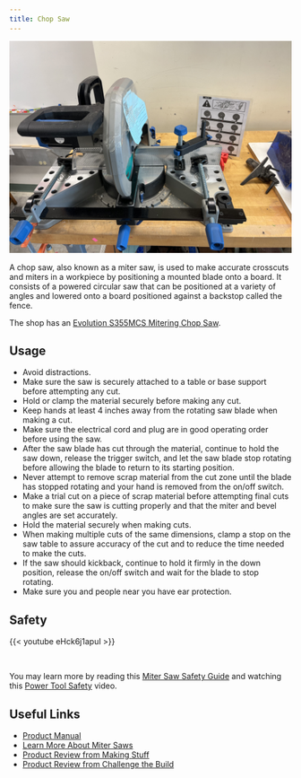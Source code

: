 ```yaml
---
title: Chop Saw
---
```


![Evolution S355MCS Mitering Chop Saw](chop-saw.jpg)

A chop saw, also known as a miter saw, is used to make accurate crosscuts and miters in a workpiece by positioning a mounted blade onto a board. It
consists of a powered circular saw that can be positioned at a variety of angles and lowered onto a board positioned against a backstop called the fence.

The shop has an [Evolution S355MCS Mitering Chop Saw](Evolution_S355MCS_Mitering_Chop_Saw.pdf).

## Usage

* Avoid distractions.
* Make sure the saw is securely attached to a table or base support before attempting any cut.
* Hold or clamp the material securely before making any cut.
* Keep hands at least 4 inches away from the rotating saw blade when making a cut.
* Make sure the electrical cord and plug are in good operating order before using the saw.
* After the saw blade has cut through the material, continue to hold the saw down, release the trigger switch, and let the saw blade stop rotating before allowing the blade to return to its starting position.
* Never attempt to remove scrap material from the cut zone until the blade has stopped rotating and your hand is removed from the on/off switch.
* Make a trial cut on a piece of scrap material before attempting final cuts to make sure the saw is cutting properly and that the miter and bevel angles are set accurately.
* Hold the material securely when making cuts.
* When making multiple cuts of the same dimensions, clamp a stop on the saw table to assure accuracy of the cut and to reduce the time needed to make the cuts.
* If the saw should kickback, continue to hold it firmly in the down position, release the on/off switch and wait for the blade to stop rotating.
* Make sure you and people near you have ear protection.

## Safety

{{< youtube eHck6j1apuI >}}

<br/>

You may learn more by reading this [Miter Saw Safety Guide](https://www.powertoolinstitute.com/pti-includes/pdfs/Tool-Specific-Files/Miter-Saws.pdf) and
watching this [Power Tool Safety](http://www.powertoolinstitute.com/pti-pages/videos/Power-Tool-Safety-Video-2018/index.html) video.

## Useful Links

* [Product Manual](Evolution_S355MCS_Mitering_Chop_Saw.pdf)
* [Learn More About Miter Saws](https://en.wikipedia.org/wiki/Miter_saw)
* [Product Review from Making Stuff](https://www.youtube.com/watch?v=h2UolfDERKM)
* [Product Review from Challenge the Build](https://www.youtube.com/watch?v=1UG_gUHvl90)
